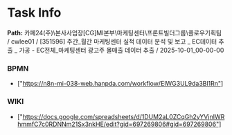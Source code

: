 # Task Info

**Path:** 카페24(주)\본사사업장\[CG]MI본부\마케팅센터\프론트빌더그룹\플로우기획팀 / cwlee01 / [351596] 주간_월간 마케팅센터 실적 데이터 분석 및 보고 _ EC데이터 추출 _ 가공 - EC전체_마케팅센터 광고주 몰매출 데이터 추출 / 2025-10-01_00-00-00

### BPMN
- ["https://n8n-mi-038-web.hanpda.com/workflow/EIWG3UL9da3Bl1Rn"]

### WIKI
- ["https://docs.google.com/spreadsheets/d/1DUM2aL0ZCqGh2yYVjnIWRhmmfC7c0RDNNm21Sx3nkHE/edit?gid=697269806#gid=697269806"]

